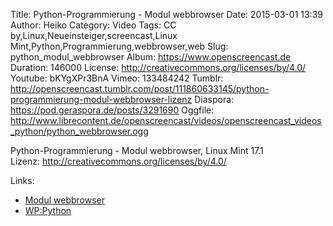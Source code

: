 Title: Python-Programmierung - Modul webbrowser
Date: 2015-03-01 13:39
Author: Heiko
Category: Video
Tags: CC by,Linux,Neueinsteiger,screencast,Linux Mint,Python,Programmierung,webbrowser,web
Slug: python_modul_webbrowser
Album: https://www.openscreencast.de
Duration: 146000
License: http://creativecommons.org/licenses/by/4.0/
Youtube: bKYgXPr3BnA
Vimeo: 133484242
Tumblr: http://openscreencast.tumblr.com/post/111860633145/python-programmierung-modul-webbrowser-lizenz
Diaspora: https://pod.geraspora.de/posts/3291690
Oggfile: http://www.librecontent.de/openscreencast/videos/openscreencast_videos_python/python_webbrowser.ogg

Python-Programmierung - Modul webbrowser, Linux Mint 17.1  
Lizenz: <http://creativecommons.org/licenses/by/4.0/>  
  

Links:

  * [Modul webbrowser](https://docs.python.org/2/library/webbrowser.html "Link zu python.org" )
  * [WP:Python](http://de.wikipedia.org/wiki/Python_%28Programmiersprache%29 "Link zu wikipedia.org" )

